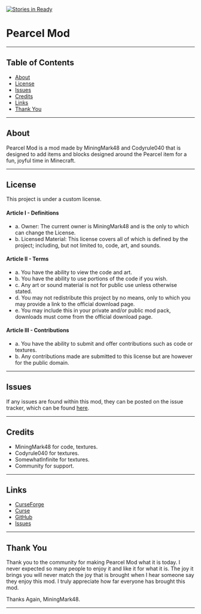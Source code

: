 [![Stories in Ready](https://badge.waffle.io/MiningMark48/Pearcel-Mod.png?label=ready&title=Ready)](https://waffle.io/MiningMark48/Pearcel-Mod)
# Pearcel Mod

***

## Table of Contents
* [About](#about)
* [License](#license)
* [Issues](#issues)
* [Credits](#credits)
* [Links](#links)
* [Thank You](#thank-you)

***

## About
Pearcel Mod is a mod made by MiningMark48 and Codyrule040 that is designed to add items and blocks designed around the Pearcel item for a fun, joyful time in Minecraft.   


***

## License
This project is under a custom license.

#### Article I - Definitions
 * a. Owner: The current owner is MiningMark48 and is the only to which can change the License.
 * b. Licensed Material: This license covers all of which is defined by the project; including, but not limited to, code, art, and sounds.

#### Article II - Terms
 * a. You have the ability to view the code and art.
 * b. You have the ability to use portions of the code if you wish.
 * c. Any art or sound material is not for public use unless otherwise stated.
 * d. You may not redistribute this project by no means, only to which you may provide a link to the official download page.
 * e. You may include this in your private and/or public mod pack, downloads must come from the official download page.

#### Article III - Contributions
 * a. You have the ability to submit and offer contributions such as code or textures.
 * b. Any contributions made are submitted to this license but are however for the public domain.

***

## Issues
If any issues are found within this mod, they can be posted on the issue tracker, which can be found [here](https://waffle.io/MiningMark48/Pearcel-Mod).

***

## Credits
* MiningMark48 for code, textures.
* Codyrule040 for textures.
* SomewhatInfinite for textures.
* Community for support.

***

## Links
* [CurseForge](http://minecraft.curseforge.com/projects/pearcel-mod)
* [Curse](http://mods.curse.com/mc-mods/minecraft/227627-pearcel-mod)
* [GitHub](https://github.com/MiningMark48/Pearcel-Mod/tree/master)
* [Issues](https://waffle.io/MiningMark48/Pearcel-Mod)

***
## Thank You
Thank you to the community for making Pearcel Mod what it is today. I never expected so many people to enjoy it and like it for what it is. The joy it brings you will never match the joy that is brought when I hear someone say they enjoy this mod. I truly appreciate how far everyone has brought this mod.  
  
Thanks Again, MiningMark48.

***
